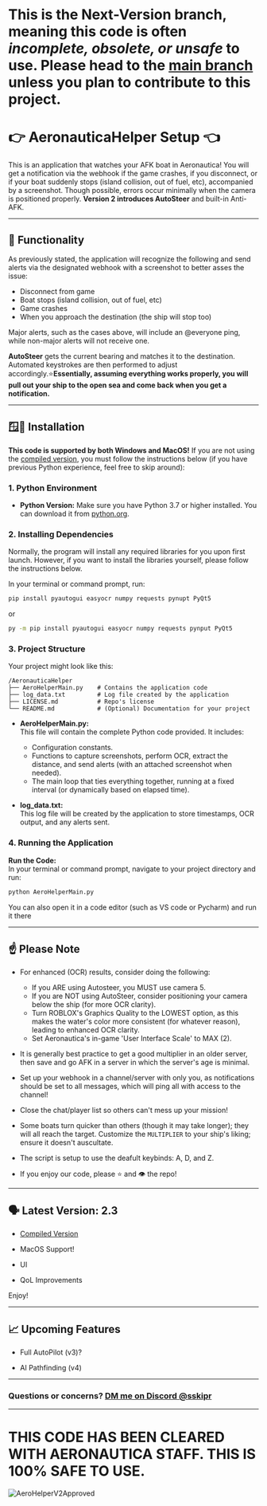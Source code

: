 # This is the Next-Version branch, meaning this code is often *incomplete, obsolete, or unsafe* to use. Please head to the [main branch](https://github.com/SSkipr/AeronauticaHelper) unless you plan to contribute to this project.


# 👉 AeronauticaHelper Setup 👈
This is an application that watches your AFK boat in Aeronautica! You will get a notification via the webhook if the game crashes, if you disconnect, or if your boat suddenly stops (island collision, out of fuel, etc), accompanied by a screenshot. Though possible, errors occur minimally when the camera is positioned properly. **Version 2 introduces AutoSteer** and built-in Anti-AFK.

---

## 🧾 Functionality

As previously stated, the application will recognize the following and send alerts via the designated webhook with a screenshot to better asses the issue:
- Disconnect from game
- Boat stops (island collision, out of fuel, etc)
- Game crashes
- When you approach the destination (the ship will stop too)

Major alerts, such as the cases above, will include an @everyone ping, while non-major alerts will not receive one.

**AutoSteer** gets the current bearing and matches it to the destination. Automated keystrokes are then performed to adjust accordingly.⭐**Essentially, assuming everything works properly, you will pull out your ship to the open sea and come back when you get a notification.**

---

## 🪟🍎 Installation

**This code is supported by both Windows and MacOS!**
If you are not using the [compiled version](https://github.com/SSkipr/AeronauticaHelper/releases), you must follow the instructions below (if you have previous Python experience, feel free to skip around):

### 1. **Python Environment**

- **Python Version:** 
  Make sure you have Python 3.7 or higher installed. You can download it from [python.org](https://www.python.org/downloads/).

### 2. **Installing Dependencies**

Normally, the program will install any required libraries for you upon first launch. However, if you want to install the libraries yourself, please follow the instructions below.

In your terminal or command prompt, run:

```bash
pip install pyautogui easyocr numpy requests pynupt PyQt5
```
or
```bash
py -m pip install pyautogui easyocr numpy requests pynput PyQt5
```

### 3. **Project Structure**

Your project might look like this:
```
/AeronauticaHelper
├── AeroHelperMain.py    # Contains the application code
├── log_data.txt         # Log file created by the application
├── LICENSE.md           # Repo's license
└── README.md            # (Optional) Documentation for your project
```

- **AeroHelperMain.py:**  
  This file will contain the complete Python code provided. It includes:
  - Configuration constants.
  - Functions to capture screenshots, perform OCR, extract the distance, and send alerts (with an attached screenshot when needed).
  - The main loop that ties everything together, running at a fixed interval (or dynamically based on elapsed time).

- **log_data.txt:**  
  This log file will be created by the application to store timestamps, OCR output, and any alerts sent.


### 4. **Running the Application**

**Run the Code:**  
   In your terminal or command prompt, navigate to your project directory and run:
   ```bash
   python AeroHelperMain.py
   ```

   You can also open it in a code editor (such as VS code or Pycharm) and run it there

  ---

## ☝️ Please Note

- For enhanced (OCR) results, consider doing the following:
    - If you ARE using Autosteer, you MUST use camera 5.
    - If you are NOT using AutoSteer, consider positioning your camera below the ship (for more OCR clarity).
    - Turn ROBLOX's Graphics Quality to the LOWEST option, as this makes the water's color more consistent (for whatever reason), leading to enhanced OCR clarity.
    - Set Aeronautica's in-game 'User Interface Scale' to MAX (2).

- It is generally best practice to get a good multiplier in an older server, then save and go AFK in a server in which the server's age is minimal.

- Set up your webhook in a channel/server with only you, as notifications should be set to all messages, which will ping all with access to the channel!

- Close the chat/player list so others can't mess up your mission!

- Some boats turn quicker than others (though it may take longer); they will all reach the target. Customize the `MULTIPLIER` to your ship's liking; ensure it doesn't auscultate.

- The script is setup to use the deafult keybinds: A, D, and Z.

- If you enjoy our code, please ⭐ and 👁️ the repo!

---

## 🗣️ Latest Version: 2.3

- [Compiled Version](https://github.com/SSkipr/AeronauticaHelper/releases)

- MacOS Support!

- UI

- QoL Improvements

Enjoy!

---

## 📈 Upcoming Features

- Full AutoPilot (v3)?

- AI Pathfinding (v4)

---

### Questions or concerns? [DM me on Discord @sskipr](https://discord.gg/3adphMca)

---

# THIS CODE HAS BEEN CLEARED WITH AERONAUTICA STAFF. THIS IS 100% SAFE TO USE.
![AeroHelperV2Approved](https://github.com/user-attachments/assets/0778f8ec-c958-479e-938d-5bea5166b56b)
